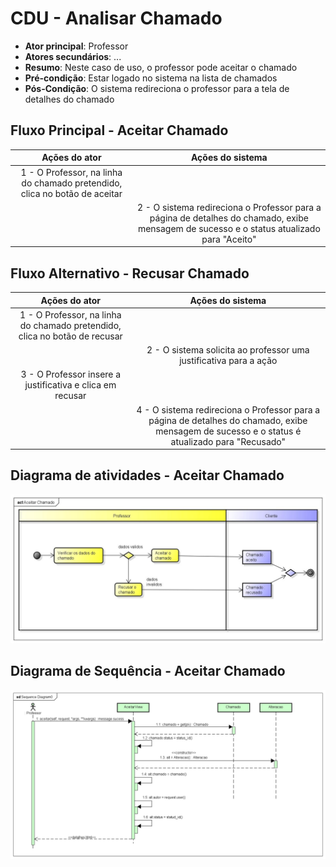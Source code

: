 # CDU - Analisar Chamado

-   **Ator principal**: Professor
-   **Atores secundários**: ...
-   **Resumo**: Neste caso de uso, o professor pode aceitar o chamado
-   **Pré-condição**: Estar logado no sistema na lista de chamados
-   **Pós-Condição**: O sistema redireciona o professor para a tela de detalhes do chamado

## Fluxo Principal - Aceitar Chamado

|                               Ações do ator                                |                                                      Ações do sistema                                                       |
| :------------------------------------------------------------------------: | :-------------------------------------------------------------------------------------------------------------------------: |
| 1 - O Professor, na linha do chamado pretendido, clica no botão de aceitar |                                                                                                                             |
|                                                                            | 2 - O sistema redireciona o Professor para a página de detalhes do chamado, exibe mensagem de sucesso e o status atualizado para "Aceito"|


## Fluxo Alternativo - Recusar Chamado

|                               Ações do ator                                |                                                      Ações do sistema                                                       |
| :------------------------------------------------------------------------: | :-------------------------------------------------------------------------------------------------------------------------: |
| 1 - O Professor, na linha do chamado pretendido, clica no botão de recusar |                                                                                                                             | 
|                                                                            | 2 - O sistema solicita ao professor uma justificativa para a ação                                                         |
| 3 - O Professor insere a justificativa e clica em recusar                  |                                                                                                                             |
|                                                                            | 4 - O sistema redireciona o Professor para a página de detalhes do chamado, exibe mensagem de sucesso e o status é atualizado para "Recusado" |



## Diagrama de atividades - Aceitar Chamado

![diagrama de atividades](../imgs/atividades/ativ_aceitar_chamado.jpg "Diagrama de atividades - Aceitar Chamado")


## Diagrama de Sequência - Aceitar Chamado

![diagrama de sequência aceitar chamado](img/aceitar_seq.png "Diagrama sequência - Aceitar Chamado")

